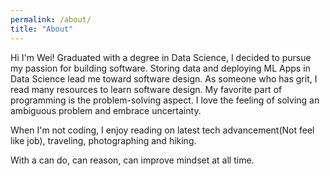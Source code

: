 ```yaml
---
permalink: /about/
title: "About"
---
```


Hi I'm Wei! Graduated with a degree in Data Science, I decided to pursue my passion for building software. Storing data and deploying ML Apps in Data Science lead me toward software design. As someone who has grit, I read many resources to learn software design. My favorite part of programming is the problem-solving aspect. I love the feeling of solving an ambiguous problem and embrace uncertainty.

When I'm not coding, I enjoy reading on latest tech advancement(Not feel like job), traveling, photographing and hiking.

With a can do, can reason, can improve mindset at all time.
